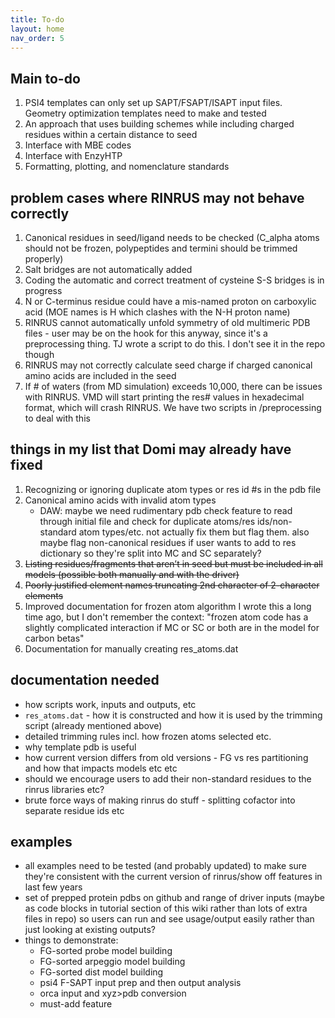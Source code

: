 ```yaml
---
title: To-do
layout: home
nav_order: 5
---
```


## Main to-do
1. PSI4 templates can only set up SAPT/FSAPT/ISAPT input files. Geometry optimization templates need to make and tested
2. An approach that uses building schemes while including charged residues within a certain distance to seed
3. Interface with MBE codes
4. Interface with EnzyHTP
5. Formatting, plotting, and nomenclature standards

## problem cases where RINRUS may not behave correctly
1. Canonical residues in seed/ligand needs to be checked (C_alpha atoms should not be frozen, polypeptides and termini should be trimmed properly)
2. Salt bridges are not automatically added
3. Coding the automatic and correct treatment of cysteine S-S bridges is in progress
4. N or C-terminus residue could have a mis-named proton on carboxylic acid (MOE names is H which clashes with the N-H proton name)
5. RINRUS cannot automatically unfold symmetry of old multimeric PDB files - user may be on the hook for this anyway, since it's a preprocessing thing. TJ wrote a script to do this. I don't see it in the repo though
6. RINRUS may not correctly calculate seed charge if charged canonical amino acids are included in the seed
7. If # of waters (from MD simulation) exceeds 10,000, there can be issues with RINRUS. VMD will start printing the res# values in hexadecimal format, which will crash RINRUS. We have two scripts in /preprocessing to deal with this

## things in my list that Domi may already have fixed
1. Recognizing or ignoring duplicate atom types or res id #s in the pdb file
2. Canonical amino acids with invalid atom types
    * DAW: maybe we need rudimentary pdb check feature to read through initial file and check for duplicate atoms/res ids/non-standard atom types/etc. not actually fix them but flag them. also maybe flag non-canonical residues if user wants to add to res dictionary so they're split into MC and SC separately?
3. ~~Listing residues/fragments that aren’t in seed but must be included in all models (possible both manually and with the driver)~~
4. ~~Poorly justified element names truncating 2nd character of 2-character elements~~
5. Improved documentation for frozen atom algorithm I wrote this a long time ago, but I don't remember the context: "frozen atom code has a slightly complicated interaction if MC or SC or both are in the model for carbon betas"
6. Documentation for manually creating res_atoms.dat

## documentation needed
* how scripts work, inputs and outputs, etc
* `res_atoms.dat` - how it is constructed and how it is used by the trimming script (already mentioned above)
* detailed trimming rules incl. how frozen atoms selected etc.
* why template pdb is useful
* how current version differs from old versions - FG vs res partitioning and how that impacts models etc etc
* should we encourage users to add their non-standard residues to the rinrus libraries etc?
* brute force ways of making rinrus do stuff - splitting cofactor into separate residue ids etc

## examples
* all examples need to be tested (and probably updated) to make sure they're consistent with the current version of rinrus/show off features in last few years
* set of prepped protein pdbs on github and range of driver inputs (maybe as code blocks in tutorial section of this wiki rather than lots of extra files in repo) so users can run and see usage/output easily rather than just looking at existing outputs?
* things to demonstrate:
    * FG-sorted probe model building
    * FG-sorted arpeggio model building
    * FG-sorted dist model building
    * psi4 F-SAPT input prep and then output analysis
    * orca input and xyz>pdb conversion
    * must-add feature
